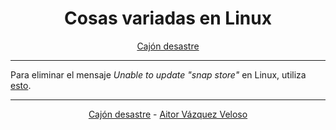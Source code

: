 <center>

# **Cosas variadas en Linux**

</center>
<center>

[Cajón desastre](https://github.com/aitorvv96/cajon_desastre)

</center>

---

Para eliminar el mensaje *Unable to update "snap store"* en Linux, utiliza [esto](https://askubuntu.com/questions/1411104/unable-to-update-snap-store-cannot-refresh-snap-store-snap-snap-store-ha).

---
<center>

[Cajón desastre](https://github.com/aitorvv96/cajon_desastre) - [Aitor Vázquez Veloso](https://www.linkedin.com/in/aitorvazquezveloso)

</center>

